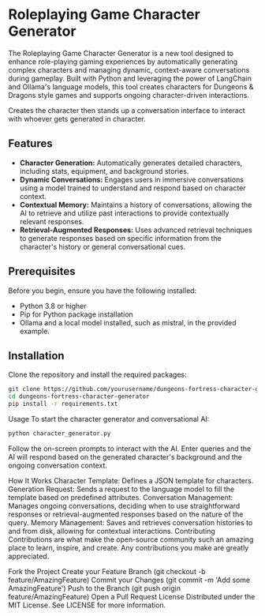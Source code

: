 # Roleplaying Game Character Generator

The Roleplaying Game Character Generator is a new tool designed to enhance role-playing gaming experiences by automatically generating complex characters and managing dynamic, context-aware conversations during gameplay. Built with Python and leveraging the power of LangChain and Ollama's language models, this tool creates characters for Dungeons & Dragons style games and supports ongoing character-driven interactions.

Creates the character then stands up a conversation interface to interact with whoever gets generated in character.

## Features

- **Character Generation:** Automatically generates detailed characters, including stats, equipment, and background stories.
- **Dynamic Conversations:** Engages users in immersive conversations using a model trained to understand and respond based on character context.
- **Contextual Memory:** Maintains a history of conversations, allowing the AI to retrieve and utilize past interactions to provide contextually relevant responses.
- **Retrieval-Augmented Responses:** Uses advanced retrieval techniques to generate responses based on specific information from the character's history or general conversational cues.

## Prerequisites

Before you begin, ensure you have the following installed:

- Python 3.8 or higher
- Pip for Python package installation
- Ollama and a local model installed, such as mistral, in the provided example. 

## Installation

Clone the repository and install the required packages:

```bash
git clone https://github.com/yourusername/dungeons-fortress-character-generator.git
cd dungeons-fortress-character-generator
pip install -r requirements.txt
```
Usage
To start the character generator and conversational AI:

```bash
python character_generator.py
```

Follow the on-screen prompts to interact with the AI. Enter queries and the AI will respond based on the generated character's background and the ongoing conversation context.

How It Works
Character Template: Defines a JSON template for characters.
Generation Request: Sends a request to the language model to fill the template based on predefined attributes.
Conversation Management: Manages ongoing conversations, deciding when to use straightforward responses or retrieval-augmented responses based on the nature of the query.
Memory Management: Saves and retrieves conversation histories to and from disk, allowing for contextual interactions.
Contributing
Contributions are what make the open-source community such an amazing place to learn, inspire, and create. Any contributions you make are greatly appreciated.

Fork the Project
Create your Feature Branch (git checkout -b feature/AmazingFeature)
Commit your Changes (git commit -m 'Add some AmazingFeature')
Push to the Branch (git push origin feature/AmazingFeature)
Open a Pull Request
License
Distributed under the MIT License. See LICENSE for more information.
